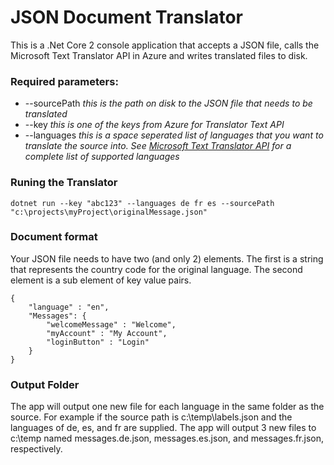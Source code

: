 # JSON Document Translator

This is a .Net Core 2 console application that accepts a JSON file, calls the Microsoft Text Translator API in Azure and writes translated files to disk.


### Required parameters:
* --sourcePath  _this is the path on disk to the JSON file that needs to be translated_
* --key  _this is one of the keys from Azure for Translator Text API_
* --languages  _this is a space seperated list of languages that you want to translate the source into. See [Microsoft Text Translator API][1] for a complete list of supported languages_

### Runing the Translator
    dotnet run --key "abc123" --languages de fr es --sourcePath "c:\projects\myProject\originalMessage.json"

### Document format
Your JSON file needs to have two (and only 2) elements. The first is a string that represents the country code for the original language. The second element is a sub element of key value pairs.
   
    {
        "language" : "en",
        "Messages": {
            "welcomeMessage" : "Welcome",
            "myAccount" : "My Account",
            "loginButton" : "Login"
        }
    }


### Output Folder
The app will output one new file for each language in the same folder as the source. For example if the source path is c:\temp\labels.json and the languages of de, es, and fr are supplied. The app will output 3 new files to c:\temp named messages.de.json, messages.es.json, and messages.fr.json, respectively.

[1]:https://docs.microsoft.com/en-us/azure/cognitive-services/translator/languages/